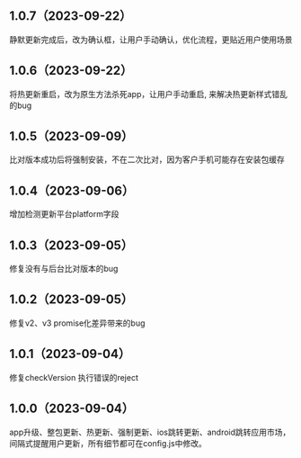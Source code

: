 ## 1.0.7（2023-09-22）
静默更新完成后，改为确认框，让用户手动确认，优化流程，更贴近用户使用场景
## 1.0.6（2023-09-22）
将热更新重启，改为原生方法杀死app，让用户手动重启, 来解决热更新样式错乱的bug
## 1.0.5（2023-09-09）
比对版本成功后将强制安装，不在二次比对，因为客户手机可能存在安装包缓存
## 1.0.4（2023-09-06）
增加检测更新平台platform字段
## 1.0.3（2023-09-05）
修复没有与后台比对版本的bug
## 1.0.2（2023-09-05）
修复v2、v3 promise化差异带来的bug
## 1.0.1（2023-09-04）
修复checkVersion 执行错误的reject
## 1.0.0（2023-09-04）
app升级、整包更新、热更新、强制更新、ios跳转更新、android跳转应用市场，间隔式提醒用户更新，所有细节都可在config.js中修改。

